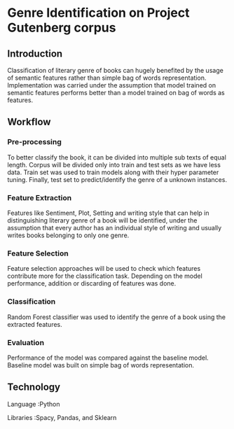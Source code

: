 # Genre Identification on Project Gutenberg corpus
## Introduction

Classification of literary genre of books can hugely benefited by the usage of semantic features rather than
simple bag of words representation. Implementation was carried under the  assumption that
model trained on semantic features performs better than a model trained on bag of words as features.

## Workflow

### Pre-processing

To better classify the book, it can be divided into multiple sub texts of equal length. Corpus will be
divided only  into train and test sets as we have less data. Train set was used to train
models along with their hyper parameter tuning. Finally, test set to predict/identify the genre of a unknown instances. 

### Feature Extraction

Features like Sentiment, Plot, Setting and writing style that can help in distinguishing literary genre
of a book will be identified, under the assumption that every author has an individual style of writing
and usually writes books belonging to only one genre.

### Feature Selection

Feature selection approaches will be used to check which features contribute more for the classification
task. Depending on the model performance, addition or discarding of features was  done.

### Classification

Random Forest classifier was used to identify the genre of a book using the extracted features.

### Evaluation

Performance of the model was compared against the baseline model. Baseline model was built
on simple bag of words representation.

## Technology
Language   :Python

Libraries  :Spacy, Pandas, and Sklearn
